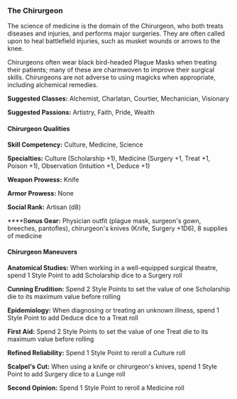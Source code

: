 ### The Chirurgeon

The science of medicine is the domain of the Chirurgeon, who both treats
diseases and injuries, and performs major surgeries. They are often
called upon to heal battlefield injuries, such as musket wounds or
arrows to the knee.

Chirurgeons often wear black bird-headed Plague Masks when treating
their patients; many of these are charmwoven to improve their surgical
skills. Chirurgeons are not adverse to using magicks when appropriate,
including alchemical remedies.

**Suggested Classes:** Alchemist, Charlatan, Courtier, Mechanician,
Visionary

**Suggested Passions:** Artistry, Faith, Pride, Wealth

#### Chirurgeon Qualities

**Skill Competency:** Culture, Medicine, Science

**Specialties:** Culture (Scholarship +1), Medicine (Surgery +1, Treat
+1, Poison +1), Observation (Intuition +1, Deduce +1)

**Weapon Prowess:** Knife

**Armor Prowess:** None

**Social Rank:** Artisan (d8)

****B**onus **G**ear:** Physician outfit (plague mask, surgeon's gown,
breeches, pantofles), chirurgeon's knives (Knife, Surgery +1D6), 8
supplies of medicine

#### Chirurgeon Maneuvers

**Anatomical Studies:** When working in a well-equipped surgical
theatre, spend 1 Style Point to add Scholarship dice to a Surgery roll

**Cunning Erudition:** Spend 2 Style Points to set the value of one
Scholarship die to its maximum value before rolling

**Epidemiology:** When diagnosing or treating an unknown illness, spend
1 Style Point to add Deduce dice to a Treat roll

****First Aid**:** Spend 2 Style Points to set the value of one Treat
die to its maximum value before rolling

**Refined Reliability:** Spend 1 Style Point to reroll a Culture roll

**Scalpel's Cut:** When using a knife or chirurgeon's knives, spend 1
Style Point to add Surgery dice to a Lunge roll

****Second Opinion**:** Spend 1 Style Point to reroll a Medicine roll

